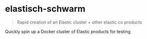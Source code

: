 # elastisch-schwarm

> Rapid creation of an Elastic cluster + other elastic.co products


Quickly spin up a Docker cluster of Elastic products for testing
